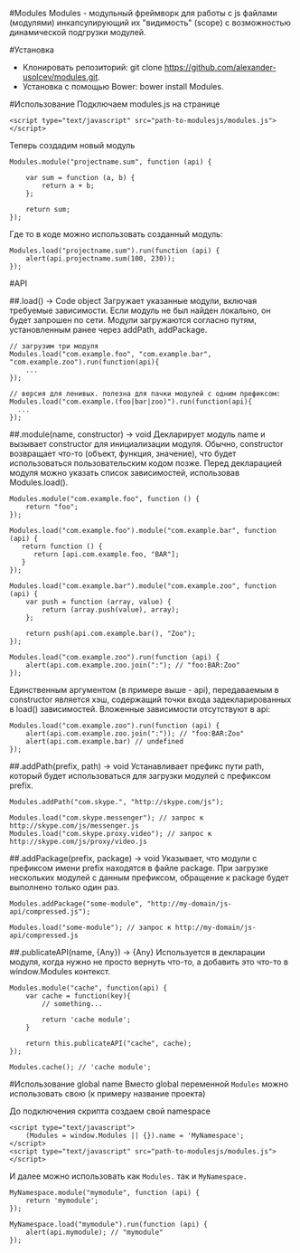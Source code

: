 #Modules
Modules - модульный фреймворк для работы с js файлами (модулями) инкапсулирующий их "видимость" (scope) c возможностью динамической подгрузки модулей.

#Установка
* Клонировать репозиторий: git clone https://github.com/alexander-usolcev/modules.git.
* Установка с помощью Bower: bower install Modules.

#Использование
Подключаем modules.js на странице

    <script type="text/javascript" src="path-to-modulesjs/modules.js"></script>

Теперь создадим новый модуль 

    Modules.module("projectname.sum", function (api) {
     
        var sum = function (a, b) {
            return a + b;
        };
  
        return sum;
    });

Где то в коде можно использовать созданный модуль:

    Modules.load("projectname.sum").run(function (api) {
        alert(api.projectname.sum(100, 230));
    });
        
        
#API

##.load(<modules>) -> Code object
Загружает указанные модули, включая требуемые зависимости. Если модуль не был найден локально, он будет запрошен по сети.
Модули загружаются согласно путям, установленным ранее через addPath, addPackage.

    // загрузим три модуля
    Modules.load("com.example.foo", "com.example.bar", "com.example.zoo").run(function(api){
        ...
    });
 
    // версия для ленивых. полезна для пачки модулей с одним префиксом:
    Modules.load("com.example.(foo|bar|zoo)").run(function(api){
      ...
    });
    
##.module(name, constructor) -> void
Декларирует модуль name и вызывает constructor для инициализации модуля. 
Обычно, constructor возвращает что-то (объект, функция, значение), что будет использоваться пользовательским кодом позже.
Перед декларацией модуля можно указать список зависимостей, использовав Modules.load().

    Modules.module("com.example.foo", function () {
        return "foo";
    });
     
    Modules.load("com.example.foo").module("com.example.bar", function (api) {
       return function () {
          return [api.com.example.foo, "BAR"];
       }
    });
     
    Modules.load("com.example.bar").module("com.example.zoo", function (api) {
        var push = function (array, value) {
            return (array.push(value), array);
        };
     
        return push(api.com.example.bar(), "Zoo");
    });
     
    Modules.load("com.example.zoo").run(function (api) {
        alert(api.com.example.zoo.join(":"); // "foo:BAR:Zoo"
    });
    
Единственным аргументом (в примере выше - api), передаваемым в constructor является хэш, содержащий точки входа задекларированных в load() зависимостей. 
Вложенные зависимости отсутствуют в api:

    Modules.load("com.example.zoo").run(function (api) {
        alert(api.com.example.zoo.join(":")); // "foo:BAR:Zoo"
        alert(api.com.example.bar) // undefined
    });
    
##.addPath(prefix, path) -> void
Устанавливает префикс пути path, который будет использоваться для загрузки модулей с префиксом prefix.

    Modules.addPath("com.skype.", "http://skype.com/js");

    Modules.load("com.skype.messenger"); // запрос к http://skype.com/js/messenger.js
    Modules.load("com.skype.proxy.video"); // запрос к http://skype.com/js/proxy/video.js
    
##.addPackage(prefix, package) -> void
Указывает, что модули с префиксом имени prefix находятся в файле package. 
При загрузке нескольких модулей с данным префиксом, обращение к package будет выполнено только один раз.

    Modules.addPackage("some-module", "http://my-domain/js-api/compressed.js");

    Modules.load("some-module"); // запрос к http://my-domain/js-api/compressed.js

    
##.publicateAPI(name, {Any}) -> {Any}
Используется в декларации модуля, когда нужно не просто вернуть что-то, а добавить это что-то в window.Modules контекст.

    Modules.module("cache", function(api) {
        var cache = function(key){
            // something...
            
            return 'cache module';
        }
        
        return this.publicateAPI("cache", cache);
    });
    
    Modules.cache(); // 'cache module';
 
#Использование global name
Вместо global переменной `Modules` можно использовать свою (к примеру название проекта)

До подключения скрипта создаем свой namespace

    <script type="text/javascript">
        (Modules = window.Modules || {}).name = 'MyNamespace';
    </script>
    <script type="text/javascript" src="path-to-modulesjs/modules.js"></script>
        
И далее можно использовать как `Modules.` так и `MyNamespace.`

    MyNamespace.module("mymodule", function (api) {  
        return 'mymodule';
    });
    
    MyNamespace.load("mymodule").run(function (api) {
        alert(api.mymodule); // "mymodule"
    });
        
        
